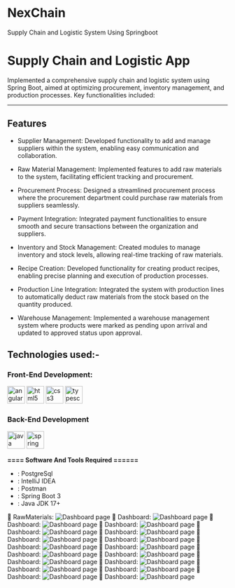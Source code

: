 # NexChain
 Supply Chain and Logistic System Using Springboot

 # Supply Chain and Logistic App
Implemented a comprehensive supply chain and logistic system using Spring Boot, aimed at optimizing procurement, inventory management, and production processes. Key functionalities included:

-----------------   ---------------------------------------------
## Features

- Supplier Management: Developed functionality to add and manage suppliers within the system, enabling easy communication and collaboration.

- Raw Material Management: Implemented features to add raw materials to the system, facilitating efficient tracking and procurement.

- Procurement Process: Designed a streamlined procurement process where the procurement department could purchase raw materials from suppliers seamlessly.

- Payment Integration: Integrated payment functionalities to ensure smooth and secure transactions between the organization and suppliers.

- Inventory and Stock Management: Created modules to manage inventory and stock levels, allowing real-time tracking of raw materials.

- Recipe Creation: Developed functionality for creating product recipes, enabling precise planning and execution of production processes.

- Production Line Integration: Integrated the system with production lines to automatically deduct raw materials from the stock based on the quantity produced.

- Warehouse Management: Implemented a warehouse management system where products were marked as pending upon arrival and updated to approved status upon approval.



## Technologies used:-
### Front-End Development:
<p align="left">
<img src="https://angular.io/assets/images/logos/angular/angular.svg" alt="angular" width="40" height="40"/>
<img src="https://raw.githubusercontent.com/devicons/devicon/master/icons/html5/html5-original-wordmark.svg" alt="html5" width="40" height="40"/>
<img src="https://raw.githubusercontent.com/devicons/devicon/master/icons/css3/css3-original-wordmark.svg" alt="css3" width="40" height="40"/>
<img src="https://raw.githubusercontent.com/devicons/devicon/master/icons/typescript/typescript-original.svg" alt="typescript" width="40" height="40"/>
</p>

### Back-End Development
<p align="left">
    <img src="https://raw.githubusercontent.com/devicons/devicon/master/icons/java/java-original.svg" alt="java" width="40" height="40"/>
<img src="https://www.vectorlogo.zone/logos/springio/springio-icon.svg" alt="spring" width="40" height="40"/>

</p>




**==== Software And Tools Required ======**
- :  PostgreSql
- :  IntelliJ IDEA
- :  Postman
- :  Spring Boot 3
- :  Java JDK 17+
 
:pushpin: RawMaterials:
![ Dashboard page](https://github.com/sabithassann/NexChain/blob/main/nexchain_screenshot/rawmaterial_1.png)
:pushpin: Dashboard:
![ Dashboard page](https://github.com/sabithassann/NexChain/blob/main/nexchain_screenshot/supplier_2.png)
:pushpin: Dashboard:
![ Dashboard page](https://github.com/sabithassann/NexChain/blob/main/nexchain_screenshot/procurement_3.png)
:pushpin: Dashboard:
![ Dashboard page](https://github.com/sabithassann/NexChain/blob/main/nexchain_screenshot/payment_4.png)
:pushpin: Dashboard:
![ Dashboard page](https://github.com/sabithassann/NexChain/blob/main/nexchain_screenshot/save_inventory_5.png)
:pushpin: Dashboard:
![ Dashboard page](https://github.com/sabithassann/NexChain/blob/main/nexchain_screenshot/inventoryList_6.png)
:pushpin: Dashboard:
![ Dashboard page](https://github.com/sabithassann/NexChain/blob/main/nexchain_screenshot/fetch_inventory_by_date_7.png)
:pushpin: Dashboard:
![ Dashboard page](https://github.com/sabithassann/NexChain/blob/main/nexchain_screenshot/all_product_8.png)
:pushpin: Dashboard:
![ Dashboard page](https://github.com/sabithassann/NexChain/blob/main/nexchain_screenshot/add_product_for_production_9.png)
:pushpin: Dashboard:
![ Dashboard page](https://github.com/sabithassann/NexChain/blob/main/nexchain_screenshot/recipe_10.png)
:pushpin: Dashboard:
![ Dashboard page](https://github.com/sabithassann/NexChain/blob/main/nexchain_screenshot/in_production_11.png)
:pushpin: Dashboard:
![ Dashboard page](https://github.com/sabithassann/NexChain/blob/main/nexchain_screenshot/last_three_days_product_12.png)
:pushpin: Dashboard:
![ Dashboard page](https://github.com/sabithassann/NexChain/blob/main/nexchain_screenshot/warehouse_move_13.png)
:pushpin: Dashboard:
![ Dashboard page](https://github.com/sabithassann/NexChain/blob/main/nexchain_screenshot/warestatus_14.png)
:pushpin: Dashboard:
![ Dashboard page](https://github.com/sabithassann/NexChain/blob/main/nexchain_screenshot/scan_mobile_app_15.jpg)
:pushpin: Dashboard:
![ Dashboard page](https://github.com/sabithassann/NexChain/blob/main/nexchain_screenshot/warestatus_pending_15.png)
:pushpin: Dashboard:
![ Dashboard page](https://github.com/sabithassann/NexChain/blob/main/nexchain_screenshot/status_updated_16.png)
:pushpin: Dashboard:
![ Dashboard page](https://github.com/sabithassann/NexChain/blob/main/nexchain_screenshot/approved_status_17.png)

